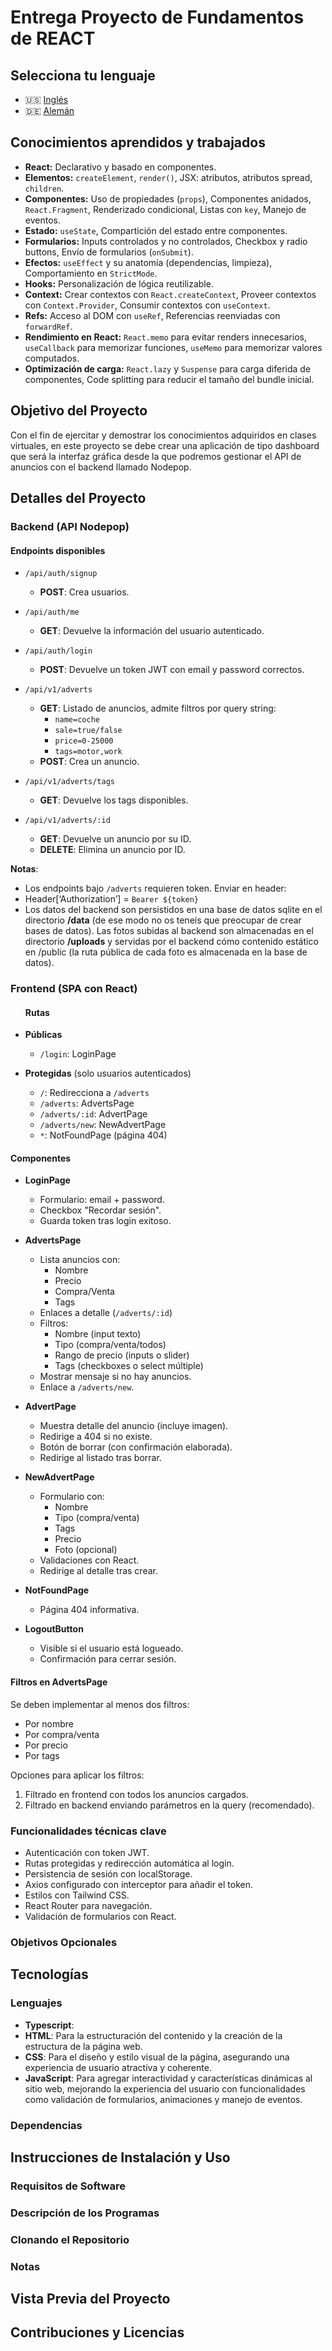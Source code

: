 # Entrega Proyecto de Fundamentos de REACT

## Selecciona tu lenguaje

- 🇺🇸 [Inglés](README.md)
- 🇩🇪 [Alemán](README.de.md)

<!-- ------------------------------------------------------------------------------------------- -->
## Conocimientos aprendidos y trabajados

- **React:** Declarativo y basado en componentes.
- **Elementos:** `createElement`, `render()`, JSX: atributos, atributos spread, `children`.
- **Componentes:** Uso de propiedades (`props`), Componentes anidados, `React.Fragment`, Renderizado condicional, Listas con `key`, Manejo de eventos.
- **Estado:** `useState`, Compartición del estado entre componentes.
- **Formularios:** Inputs controlados y no controlados, Checkbox y radio buttons, Envío de formularios (`onSubmit`).
- **Efectos:** `useEffect` y su anatomía (dependencias, limpieza), Comportamiento en `StrictMode`.
- **Hooks:** Personalización de lógica reutilizable.
- **Context:** Crear contextos con `React.createContext`, Proveer contextos con `Context.Provider`, Consumir contextos con `useContext`.
- **Refs:** Acceso al DOM con `useRef`, Referencias reenviadas con `forwardRef`.
- **Rendimiento en React:** `React.memo` para evitar renders innecesarios, `useCallback` para memorizar funciones, `useMemo` para memorizar valores computados.
- **Optimización de carga:** `React.lazy` y `Suspense` para carga diferida de componentes, Code splitting para reducir el tamaño del bundle inicial.

<!-- ------------------------------------------------------------------------------------------- -->
## Objetivo del Proyecto

Con el fin de ejercitar y demostrar los conocimientos adquiridos en clases virtuales, en este proyecto se debe crear una aplicación de tipo dashboard que será la interfaz gráfica desde la que podremos gestionar el API de anuncios con el backend llamado Nodepop.

<!-- ------------------------------------------------------------------------------------------- -->
## Detalles del Proyecto

### Backend (API Nodepop)

#### Endpoints disponibles

- `/api/auth/signup`  
  - **POST**: Crea usuarios.

- `/api/auth/me`  
  - **GET**: Devuelve la información del usuario autenticado.

- `/api/auth/login`  
  - **POST**: Devuelve un token JWT con email y password correctos.

- `/api/v1/adverts`  
  - **GET**: Listado de anuncios, admite filtros por query string:
    - `name=coche`
    - `sale=true/false`
    - `price=0-25000`
    - `tags=motor,work`
  - **POST**: Crea un anuncio.

- `/api/v1/adverts/tags`  
  - **GET**: Devuelve los tags disponibles.

- `/api/v1/adverts/:id`  
  - **GET**: Devuelve un anuncio por su ID.
  - **DELETE**: Elimina un anuncio por ID.

**Notas**:

- Los endpoints bajo `/adverts` requieren token. Enviar en header:
- Header[‘Authorization’] = `Bearer ${token}`
- Los datos del backend son persistidos en una base de datos sqlite en el directorio **/data** (de ese modo no os teneís que preocupar de crear bases de datos). Las fotos subidas al backend son almacenadas en el directorio **/uploads** y servidas por el backend cómo contenido estático en /public (la ruta pública de cada foto es almacenada en la base de datos).

### Frontend (SPA con React)

#### <ul>Rutas</ul>

- **Públicas**
  - `/login`: LoginPage

- **Protegidas** (solo usuarios autenticados)
  - `/`: Redirecciona a `/adverts`
  - `/adverts`: AdvertsPage
  - `/adverts/:id`: AdvertPage
  - `/adverts/new`: NewAdvertPage
  - `*`: NotFoundPage (página 404)

#### Componentes

- **LoginPage**
  - Formulario: email + password.
  - Checkbox "Recordar sesión".
  - Guarda token tras login exitoso.

- **AdvertsPage**
  - Lista anuncios con:
    - Nombre
    - Precio
    - Compra/Venta
    - Tags
  - Enlaces a detalle (`/adverts/:id`)
  - Filtros:
    - Nombre (input texto)
    - Tipo (compra/venta/todos)
    - Rango de precio (inputs o slider)
    - Tags (checkboxes o select múltiple)
  - Mostrar mensaje si no hay anuncios.
  - Enlace a `/adverts/new`.

- **AdvertPage**
  - Muestra detalle del anuncio (incluye imagen).
  - Redirige a 404 si no existe.
  - Botón de borrar (con confirmación elaborada).
  - Redirige al listado tras borrar.
  
- **NewAdvertPage**
  - Formulario con:
    - Nombre
    - Tipo (compra/venta)
    - Tags
    - Precio
    - Foto (opcional)
  - Validaciones con React.
  - Redirige al detalle tras crear.

- **NotFoundPage**
  - Página 404 informativa.

- **LogoutButton**
  - Visible si el usuario está logueado.
  - Confirmación para cerrar sesión.

#### Filtros en AdvertsPage

Se deben implementar al menos dos filtros:

- Por nombre
- Por compra/venta
- Por precio
- Por tags

Opciones para aplicar los filtros:

1. Filtrado en frontend con todos los anuncios cargados.
2. Filtrado en backend enviando parámetros en la query (recomendado).

### Funcionalidades técnicas clave

- Autenticación con token JWT.
- Rutas protegidas y redirección automática al login.
- Persistencia de sesión con localStorage.
- Axios configurado con interceptor para añadir el token.
- Estilos con Tailwind CSS.
- React Router para navegación.
- Validación de formularios con React.

### Objetivos Opcionales

<!-- ------------------------------------------------------------------------------------------- -->
## Tecnologías

### Lenguajes

- **Typescript**:
- **HTML**: Para la estructuración del contenido y la creación de la estructura de la página web.
- **CSS**: Para el diseño y estilo visual de la página, asegurando una experiencia de usuario atractiva y coherente.
- **JavaScript**: Para agregar interactividad y características dinámicas al sitio web, mejorando la experiencia del usuario con funcionalidades como validación de formularios, animaciones y manejo de eventos.

### Dependencias

<!-- ------------------------------------------------------------------------------------------- -->
## Instrucciones de Instalación y Uso

### Requisitos de Software

### Descripción de los Programas

### Clonando el Repositorio

### Notas

<!-- ------------------------------------------------------------------------------------------- -->
## Vista Previa del Proyecto

<!-- ------------------------------------------------------------------------------------------- -->

## Contribuciones y Licencias
